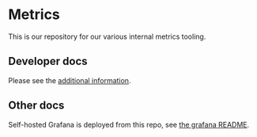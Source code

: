 # Metrics

This is our repository for our various internal metrics tooling.


## Developer docs

Please see the [additional information](DEVELOPERS.md).

## Other docs

Self-hosted Grafana is deployed from this repo, see [the grafana README](grafana/README.md).
